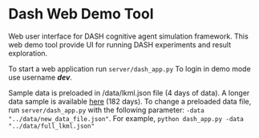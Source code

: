 # Dash Web Demo Tool
Web user interface for DASH cognitive agent simulation framework. This web demo tool provide UI for running DASH 
experiments and result exploration. 

To start a web application run `server/dash_app.py`
To login in demo mode use username **_dev_**.

Sample data is preloaded in /data/lkml.json file (4 days of data). A longer data sample is available [here](https://drive.google.com/file/d/10Vxllf8bAlKau6lBrqgEWGdhX66DWBrd/view?usp=sharing) (182 days). 
To change a preloaded data file, run `server/dash_app.py` with the following parameter: `-data "../data/new_data_file.json"`. 
For example, `python dash_app.py -data "../data/full_lkml.json"`
